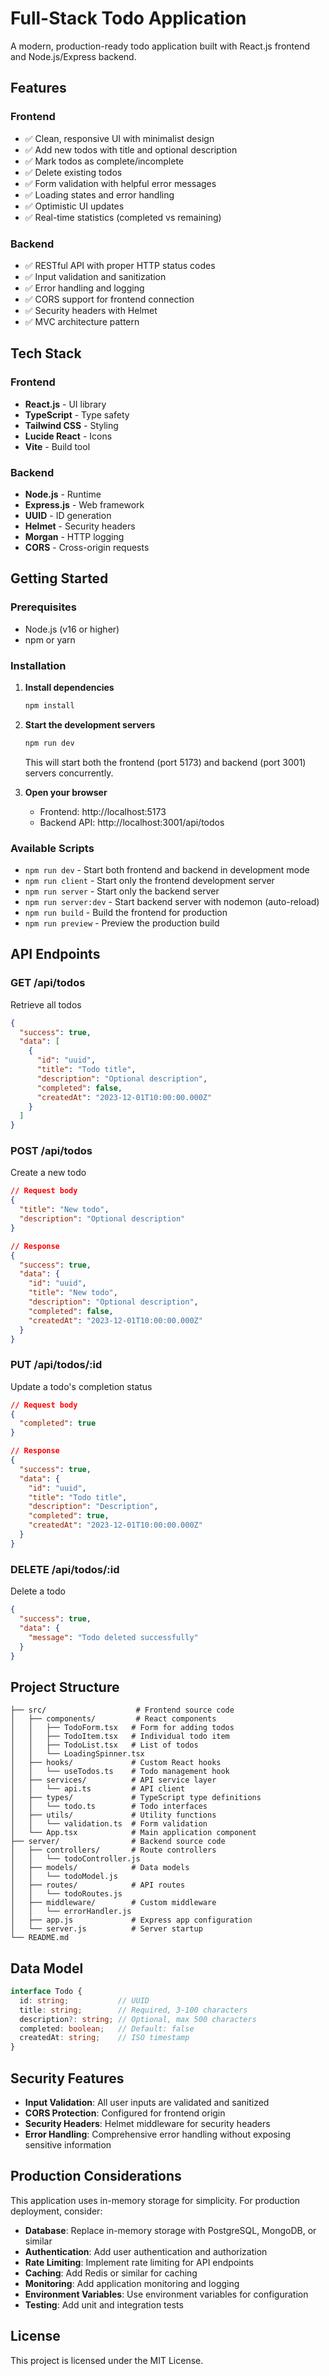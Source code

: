 # Full-Stack Todo Application

A modern, production-ready todo application built with React.js frontend and Node.js/Express backend.

## Features

### Frontend
- ✅ Clean, responsive UI with minimalist design
- ✅ Add new todos with title and optional description
- ✅ Mark todos as complete/incomplete
- ✅ Delete existing todos
- ✅ Form validation with helpful error messages
- ✅ Loading states and error handling
- ✅ Optimistic UI updates
- ✅ Real-time statistics (completed vs remaining)

### Backend
- ✅ RESTful API with proper HTTP status codes
- ✅ Input validation and sanitization
- ✅ Error handling and logging
- ✅ CORS support for frontend connection
- ✅ Security headers with Helmet
- ✅ MVC architecture pattern

## Tech Stack

### Frontend
- **React.js** - UI library
- **TypeScript** - Type safety
- **Tailwind CSS** - Styling
- **Lucide React** - Icons
- **Vite** - Build tool

### Backend
- **Node.js** - Runtime
- **Express.js** - Web framework
- **UUID** - ID generation
- **Helmet** - Security headers
- **Morgan** - HTTP logging
- **CORS** - Cross-origin requests

## Getting Started

### Prerequisites
- Node.js (v16 or higher)
- npm or yarn

### Installation

1. **Install dependencies**
   ```bash
   npm install
   ```

2. **Start the development servers**
   ```bash
   npm run dev
   ```

   This will start both the frontend (port 5173) and backend (port 3001) servers concurrently.

3. **Open your browser**
   - Frontend: http://localhost:5173
   - Backend API: http://localhost:3001/api/todos

### Available Scripts

- `npm run dev` - Start both frontend and backend in development mode
- `npm run client` - Start only the frontend development server
- `npm run server` - Start only the backend server
- `npm run server:dev` - Start backend server with nodemon (auto-reload)
- `npm run build` - Build the frontend for production
- `npm run preview` - Preview the production build

## API Endpoints

### GET /api/todos
Retrieve all todos
```json
{
  "success": true,
  "data": [
    {
      "id": "uuid",
      "title": "Todo title",
      "description": "Optional description",
      "completed": false,
      "createdAt": "2023-12-01T10:00:00.000Z"
    }
  ]
}
```

### POST /api/todos
Create a new todo
```json
// Request body
{
  "title": "New todo",
  "description": "Optional description"
}

// Response
{
  "success": true,
  "data": {
    "id": "uuid",
    "title": "New todo",
    "description": "Optional description",
    "completed": false,
    "createdAt": "2023-12-01T10:00:00.000Z"
  }
}
```

### PUT /api/todos/:id
Update a todo's completion status
```json
// Request body
{
  "completed": true
}

// Response
{
  "success": true,
  "data": {
    "id": "uuid",
    "title": "Todo title",
    "description": "Description",
    "completed": true,
    "createdAt": "2023-12-01T10:00:00.000Z"
  }
}
```

### DELETE /api/todos/:id
Delete a todo
```json
{
  "success": true,
  "data": {
    "message": "Todo deleted successfully"
  }
}
```

## Project Structure

```
├── src/                    # Frontend source code
│   ├── components/         # React components
│   │   ├── TodoForm.tsx   # Form for adding todos
│   │   ├── TodoItem.tsx   # Individual todo item
│   │   ├── TodoList.tsx   # List of todos
│   │   └── LoadingSpinner.tsx
│   ├── hooks/             # Custom React hooks
│   │   └── useTodos.ts    # Todo management hook
│   ├── services/          # API service layer
│   │   └── api.ts         # API client
│   ├── types/             # TypeScript type definitions
│   │   └── todo.ts        # Todo interfaces
│   ├── utils/             # Utility functions
│   │   └── validation.ts  # Form validation
│   └── App.tsx            # Main application component
├── server/                # Backend source code
│   ├── controllers/       # Route controllers
│   │   └── todoController.js
│   ├── models/            # Data models
│   │   └── todoModel.js
│   ├── routes/            # API routes
│   │   └── todoRoutes.js
│   ├── middleware/        # Custom middleware
│   │   └── errorHandler.js
│   ├── app.js             # Express app configuration
│   └── server.js          # Server startup
└── README.md
```

## Data Model

```typescript
interface Todo {
  id: string;           // UUID
  title: string;        // Required, 3-100 characters
  description?: string; // Optional, max 500 characters
  completed: boolean;   // Default: false
  createdAt: string;    // ISO timestamp
}
```

## Security Features

- **Input Validation**: All user inputs are validated and sanitized
- **CORS Protection**: Configured for frontend origin
- **Security Headers**: Helmet middleware for security headers
- **Error Handling**: Comprehensive error handling without exposing sensitive information

## Production Considerations

This application uses in-memory storage for simplicity. For production deployment, consider:

- **Database**: Replace in-memory storage with PostgreSQL, MongoDB, or similar
- **Authentication**: Add user authentication and authorization
- **Rate Limiting**: Implement rate limiting for API endpoints
- **Caching**: Add Redis or similar for caching
- **Monitoring**: Add application monitoring and logging
- **Environment Variables**: Use environment variables for configuration
- **Testing**: Add unit and integration tests

## License

This project is licensed under the MIT License.
